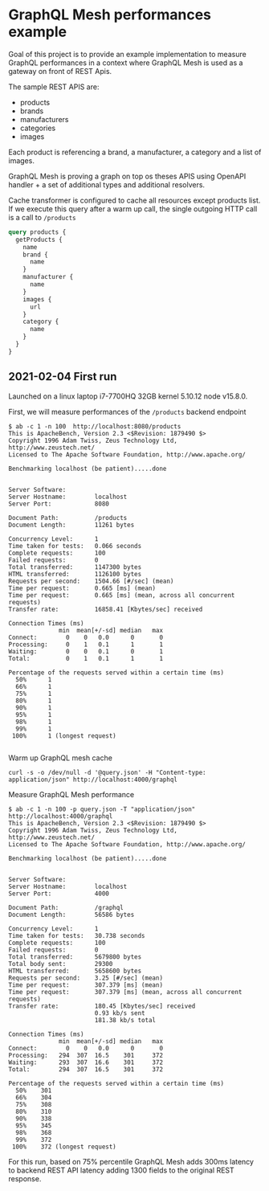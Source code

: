 # GraphQL Mesh performances example

Goal of this project is to provide an example implementation to measure GraphQL performances in 
a context where GraphQL Mesh is used as a gateway on front of REST Apis.

The sample REST APIS are:
* products
* brands
* manufacturers
* categories
* images

Each product is referencing a brand, a manufacturer, a category and a list of images.

GraphQL Mesh is proving a graph on top os theses APIS using OpenAPI handler + a set of additional types and additional 
resolvers.

Cache transformer is configured to cache all resources except products list.
If we execute this query after a warm up call, the single outgoing HTTP call is a call to `/products`

```graphql
query products {
  getProducts {
    name
    brand {
      name
    }
    manufacturer {
      name
    }
    images {
      url
    }
    category {
      name
    }
  }
}

```

## 2021-02-04 First run

Launched on a linux laptop i7-7700HQ 32GB kernel 5.10.12 node v15.8.0.

First, we will measure performances of the `/products` backend endpoint
```
$ ab -c 1 -n 100  http://localhost:8080/products
This is ApacheBench, Version 2.3 <$Revision: 1879490 $>
Copyright 1996 Adam Twiss, Zeus Technology Ltd, http://www.zeustech.net/
Licensed to The Apache Software Foundation, http://www.apache.org/

Benchmarking localhost (be patient).....done


Server Software:        
Server Hostname:        localhost
Server Port:            8080

Document Path:          /products
Document Length:        11261 bytes

Concurrency Level:      1
Time taken for tests:   0.066 seconds
Complete requests:      100
Failed requests:        0
Total transferred:      1147300 bytes
HTML transferred:       1126100 bytes
Requests per second:    1504.66 [#/sec] (mean)
Time per request:       0.665 [ms] (mean)
Time per request:       0.665 [ms] (mean, across all concurrent requests)
Transfer rate:          16858.41 [Kbytes/sec] received

Connection Times (ms)
              min  mean[+/-sd] median   max
Connect:        0    0   0.0      0       0
Processing:     0    1   0.1      1       1
Waiting:        0    0   0.1      0       1
Total:          0    1   0.1      1       1

Percentage of the requests served within a certain time (ms)
  50%      1
  66%      1
  75%      1
  80%      1
  90%      1
  95%      1
  98%      1
  99%      1
 100%      1 (longest request)


```

Warm up GraphQL mesh cache
```
curl -s -o /dev/null -d '@query.json' -H "Content-type: application/json" http://localhost:4000/graphql
```

Measure GraphQL Mesh performance

```
$ ab -c 1 -n 100 -p query.json -T "application/json" http://localhost:4000/graphql
This is ApacheBench, Version 2.3 <$Revision: 1879490 $>
Copyright 1996 Adam Twiss, Zeus Technology Ltd, http://www.zeustech.net/
Licensed to The Apache Software Foundation, http://www.apache.org/

Benchmarking localhost (be patient).....done


Server Software:        
Server Hostname:        localhost
Server Port:            4000

Document Path:          /graphql
Document Length:        56586 bytes

Concurrency Level:      1
Time taken for tests:   30.738 seconds
Complete requests:      100
Failed requests:        0
Total transferred:      5679800 bytes
Total body sent:        29300
HTML transferred:       5658600 bytes
Requests per second:    3.25 [#/sec] (mean)
Time per request:       307.379 [ms] (mean)
Time per request:       307.379 [ms] (mean, across all concurrent requests)
Transfer rate:          180.45 [Kbytes/sec] received
                        0.93 kb/s sent
                        181.38 kb/s total

Connection Times (ms)
              min  mean[+/-sd] median   max
Connect:        0    0   0.0      0       0
Processing:   294  307  16.5    301     372
Waiting:      293  307  16.6    301     372
Total:        294  307  16.5    301     372

Percentage of the requests served within a certain time (ms)
  50%    301
  66%    304
  75%    308
  80%    310
  90%    338
  95%    345
  98%    368
  99%    372
 100%    372 (longest request)
```

For this run, based on 75% percentile GraphQL Mesh adds 300ms latency to backend REST API latency adding 1300
fields to the original REST response.  